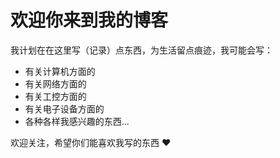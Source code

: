 # 欢迎你来到我的博客

我计划在在这里写（记录）点东西，为生活留点痕迹，我可能会写：

- 有关计算机方面的
- 有关网络方面的
- 有关工控方面的
- 有关电子设备方面的
- 各种各样我感兴趣的东西...

欢迎关注，希望你们能喜欢我写的东西 :heart:
